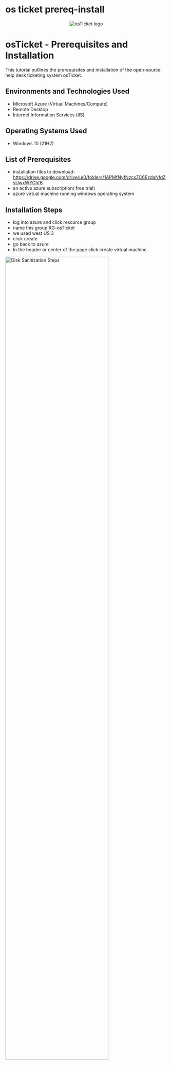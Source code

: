 # os ticket prereq-install
<p align="center">
<img src="https://i.imgur.com/Clzj7Xs.png" alt="osTicket logo"/>
</p>

<h1>osTicket - Prerequisites and Installation</h1>
This tutorial outlines the prerequisites and installation of the open-source help desk ticketing system osTicket.<br />




<h2>Environments and Technologies Used</h2>

- Microsoft Azure (Virtual Machines/Compute)
- Remote Desktop
- Internet Information Services (IIS)

<h2>Operating Systems Used </h2>

- Windows 10</b> (21H2)

<h2>List of Prerequisites</h2>

- installation files to download- https://drive.google.com/drive/u/0/folders/1APMfNyfNzcxZC6EzdaNfdZsUwxWYChf6
- an active azure subscription( free trial)
- azure virtual machine running windows operating system

<h2>Installation Steps</h2>

- log into azure and click resource group
- name this group RG-osTicket
- we used west US 3
- click create
- go back to azure
- In the header or center of the page click create virtual machine.
  
<p>
<img src="https://imgur.com/0QMrH4G.png" height="80%" width="80%" alt="Disk Sanitization Steps"/>
</p>
<p>
1
    
- Pick the resource group we just created RG-osTicket
- name your VM anything you want in this case we named it VM-osticket
- change the region to your own, we used west US 3
- under image we chose windows 10 pro
- choose the size of the server taking into account what you will be using it for. we chose Standard v3- 4 16gb memory
- create a username and password (just remember your credentials!)
- make sure to check your box (bottom left)
- we can go ahead and skip everything else and click review/create
- if you get the go ahead in the form of "validation passed" click create and were good to go, let it set up your machine.

</p>
<br />

<p>
<img src="https://imgur.com/tbajTdo.png" height="80%" width="80%" alt="Disk Sanitization Steps"/>
</p>
<p>
2

- Install / Enable IIS in Windows WITH CGI and Common HTTP Features 
- go to the control panel -> program -> turn on/off
- expand World Wide Web Services -> Application Development Features ->[X] CGI
- in the Common HTTP Features ->click all
- test by searching this in google 127.0.0.1, you should see the 2nd image below(internet information services)


<p>
<img src="https://imgur.com/luYtLQI.png" height="80%" width="80%" alt="Disk Sanitization Steps" />
</p>
<p>
iss cgi
</p>
<br />

<p>
<img src="https://imgur.com/wc9UMFG.png" height="80%" width="80%" alt="Disk Sanitization Steps"/>
</p>
<p>
127.0.0.1

- download and install PHP Manager for IIS (PHPManagerForIIS_V1.5.0.msi)

</p>
<br />

<p>
<img src="https://imgur.com/oKESqOj.png" height="80%" width="80%" alt="Disk Sanitization Steps"/>
</p>
<p>
PHP

- download and install the Rewrite Module (rewrite_amd64_en-US.msi)

</p>
<br />

<p>
<img src="https://imgur.com/wpD2pqC.png" height="80%" width="80%" alt="Disk Sanitization Steps"/>
</p>
<p>
REWRITE

- Create the directory C:\PHP
- go into c drive, right click, new folder, name it PHP

</p>
<br />

<p>
<img src="https://imgur.com/t8hlzF8.png" height="80%" width="80%" alt="Disk Sanitization Steps"/>
</p>
<p>
rewrite install

-  in download files, right-click, or top right there is an exclamation point in a triangle, click the 3 dots on the right of that message, press keep, then hit show more, click keep and keep anyway.
-  download PHP 7.3.8 (php-7.3.8-nts-Win32-VC15-x86.zip), right- click and press extract all -> unzip the contents into C:\PHP we just made in c drive.

</p>
<br />

<p>
<img src="https://imgur.com/1x45G1N.png" height="80%" width="80%" alt="Disk Sanitization Steps"/>
</p>
<p>
PHP 7.3.8 install

- download and install VC_redist.x86.exe


</p>
<br />

<p>
<img src="https://imgur.com/R9r8ELs.png" height="80%" width="80%" alt="Disk Sanitization Steps"/>
</p>
<p>
VCredist
  
- download and install mySQL 5.5.62
- do a typical setup when asked
- launch configuration wizard
- use standard configuration
- set up user name a password


</p>
<br />

<p>
<img src="https://imgur.com/9RNl28P.png" height="80%" width="80%" alt="Disk Sanitization Steps"/>
</p>
<p>
SQL 5</p>
<br />

<p>
<img src="https://imgur.com/O8qA6Nl.png" height="80%" width="80%" alt="Disk Sanitization Steps"/>
</p>
<p>
sql5.5 config
  
- search IIS in the start menu, right click and run as administrator
- double click the php manager
- in blue click register PHP version
- browse to the PHP folder we created on c drive
- click php-cgi at bottom(if you don't see it in the right bottom corner of that box hit the down arrow and all files)
- recommend restarting the server whenever you do this, in the ISS-osticket home box, click on the name of the server on the left then on the right there is a restart button in blue under the actions tab.

</p>
<br />

<p>
<img src="https://imgur.com/kZSBCTi.png" height="80%" width="80%" alt="Disk Sanitization Steps"/>
</p>
<p>
register php in iss

-  download and install osticket from the installation files.
-  open 2 file explorer windows side by side
-  extract and copy the file named upload to c:\inetpub\wwwroot by going to downloads, double click osticket
-  in the second file explorer window find c:\inetpub\wwwroot
-  then just drag the file "upload" into c:\inetpub\wwwroot
-  in the root folder(c:\inetpub\wwwroot) rename the file "upload" to "osTicket" by right click rename or slowly clicking 2x on the name
-  reload the server in the ISS-osticket home box, click on the name of the server on the left then on the right there is a restart button in blue under the actions tab.

</p>
<br />

<p>
<img src="https://imgur.com/Up9lYlE.png" height="80%" width="80%" alt="Disk Sanitization Steps"/>
</p>
<p>
configure os ticket

-  go to sites in ISS (left side) -> default -> osTicket, then on the right in blue click browse *80(http).
-  you should see the picture below, if you have an error message restart the lab or figure out what you did wrong
</p>
<br />

<p>
<img src="https://imgur.com/qyUhCug.png" height="80%" width="80%" alt="Disk Sanitization Steps"/>
</p>
<p>
osticket installed and working

-  there will be some extensions not enabled indicated by a red X
-  go back to ISS -> sites -> default -> osticket
-  double click PHP Manager
-  Enable: php_imap.dll
-  Enable: php_intl.dll
-  Enable: php_opcache.dll
-  restatrt the server again and the web page saying thank you for choosing osTicket
-  observe some of the red X are gone now

</p>
<br />

<p>
<img src="https://imgur.com/t2I2Bkr.png" height="80%" width="80%" alt="Disk Sanitization Steps"/>
</p>
<p>
os configure name
</p>
<br />

<p>
<img src="https://imgur.com/tmxMRCm.png" height="80%" width="80%" alt="Disk Sanitization Steps"/>
</p>
<p>
os enable extensions

-  Rename ost-sampleconfig.php file
-  in file explorer search  C:\inetpub\wwwroot\osTicket\include\ost-sampleconfig.php and rename by taking the "sample" out of the name
-  it should look like this C:\inetpub\wwwroot\osTicket\include\ost-config.php when complete
-  we will assign permissions to this fil(ost-config.php) by finding it in the c drive -> inetpub  -> wwwroot  -> osticket  -> include
-  right click ost-config.php  -> properties  -> security  -> Advanced  -> disable inheritance(bottom left)  -> remove all permissions
-  now we will click add  -> select a principal(top left in blue)  -> type everyone  -> check names  -> click full control  -> ok  -> apply  -> ok  -> ok

</p>
<br />

<p>
<img src="https://imgur.com/cnEA4Ve.png" height="80%" width="80%" alt="Disk Sanitization Steps"/>
</p>
<p>
ost configure permissions
</p>
<br />

<p>
<img src="https://imgur.com/ocXvQ02.png" height="80%" width="80%" alt="Disk Sanitization Steps"/>
</p>
<p>
ost configure everyone permissions

-  Continue Setting up osTicket in the browser (click Continue)
-  Name Helpdesk (Josh help desk) (example)
-  Default email (receives email from customers) josh@helper.com (example)
-  write down whatever you put in to remember just in case
-  admin user and email again whatever you want
-  now we have to set up heidi SQL
-  From the Installation Files, download and install HeidiSQL.
-  Open Heidi SQL
-  accept everything and launch
-  Create a new session(bottom left button), remember user name is root and our password is Password1
-  Connect to the session by pressing open button
-  in Hedi SQL right click "unnamed" -> create new -> database -> name osTicket -> ok -> minimize that window and go back to osTicket setup page in your browser 


</p>
<br />

<p>
<img src="https://imgur.com/cRJn71i.png" height="80%" width="80%" alt="Disk Sanitization Steps"/>
</p>
<p>
heidi sql install

-  Continue Setting up osticket in the browser under database settings
-  MySQL Table Prefix: ost_
-  MySQL Hostname: localhost
-  MySQL Database: osTicket
-  MySQL Username: root
-  MySQL Password: Password1
-  Click “Install Now!” you should see the second picture down if so congratulations!!


</p>
<br />

<p>
<img src="https://imgur.com/9SpxxQD.png" height="80%" width="80%" alt="Disk Sanitization Steps"/>
</p>
<p>
heidi database
</p>
<br />

<p>
<img src="https://imgur.com/DX7rJ7u.png" height="80%" width="80%" alt="Disk Sanitization Steps"/>
</p>
<p>
os ticket installed

-  now we are going to clean up some files
-  search the c drive for C:\inetpub\wwwroot\osTicket\setup and right-click the "setup" folder and delete 
-  in the same screen find the "include" folder double click, find ost-config.PHP again -> right click -> properties -> security -> advanced -> highlight everyone -> edit -> un-click all the boxes EXCEPT “Read”  and "read & execute" -> ok -> apply -> ok -> ok.

</p>
<br />

<p>
<img src="https://imgur.com/PY989nn.png" height="80%" width="80%" alt="Disk Sanitization Steps"/>
</p>
<p>
ost cleanup read only

-  now we will make sure everything is working correctly by copy and pasting this URL (in your normal browser) http://localhost/osTicket/ 
-  log in using whatever credentials you created for osTicket
-  Hopefully it worked congratulations! 
</p>
<br />

<p>
<img src="https://imgur.com/dBnSFjp.png" height="80%" width="80%" alt="Disk Sanitization Steps"/>
</p>
<p>
osticket installed!
</p>
<br />


